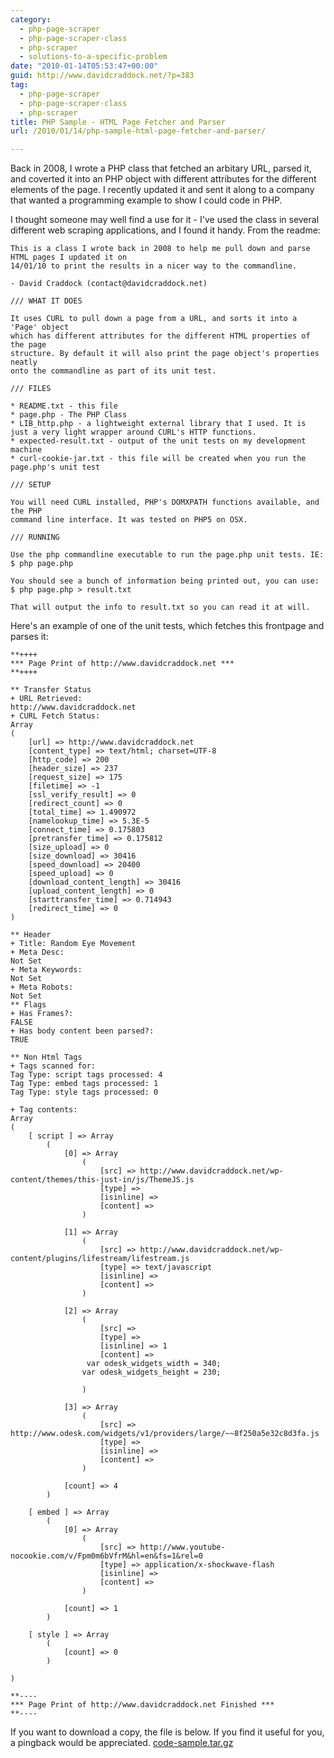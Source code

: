 ```yaml
---
category:
  - php-page-scraper
  - php-page-scraper-class
  - php-scraper
  - solutions-to-a-specific-problem
date: "2010-01-14T05:53:47+00:00"
guid: http://www.davidcraddock.net/?p=383
tag:
  - php-page-scraper
  - php-page-scraper-class
  - php-scraper
title: PHP Sample - HTML Page Fetcher and Parser
url: /2010/01/14/php-sample-html-page-fetcher-and-parser/

---
```

Back in 2008, I wrote a PHP class that fetched an arbitary URL, parsed it, and coverted it into an PHP object with different attributes for the different elements of the page. I recently updated it and sent it along to a company that wanted a programming example to show I could code in PHP.

I thought someone may well find a use for it - I've used the class in several different web scraping applications, and I found it handy. From the readme:

```
This is a class I wrote back in 2008 to help me pull down and parse HTML pages I updated it on
14/01/10 to print the results in a nicer way to the commandline.

- David Craddock (contact@davidcraddock.net)

/// WHAT IT DOES

It uses CURL to pull down a page from a URL, and sorts it into a 'Page' object
which has different attributes for the different HTML properties of the page
structure. By default it will also print the page object's properties neatly
onto the commandline as part of its unit test.

/// FILES

* README.txt - this file
* page.php - The PHP Class
* LIB_http.php - a lightweight external library that I used. It is just a very light wrapper around CURL's HTTP functions.
* expected-result.txt - output of the unit tests on my development machine
* curl-cookie-jar.txt - this file will be created when you run the page.php's unit test

/// SETUP

You will need CURL installed, PHP's DOMXPATH functions available, and the PHP
command line interface. It was tested on PHP5 on OSX.

/// RUNNING

Use the php commandline executable to run the page.php unit tests. IE:
$ php page.php

You should see a bunch of information being printed out, you can use:
$ php page.php > result.txt

That will output the info to result.txt so you can read it at will.

```

Here's an example of one of the unit tests, which fetches this frontpage and parses it:

```
**++++
*** Page Print of http://www.davidcraddock.net ***
**++++

** Transfer Status
+ URL Retrieved:
http://www.davidcraddock.net
+ CURL Fetch Status:
Array
(
    [url] => http://www.davidcraddock.net
    [content_type] => text/html; charset=UTF-8
    [http_code] => 200
    [header_size] => 237
    [request_size] => 175
    [filetime] => -1
    [ssl_verify_result] => 0
    [redirect_count] => 0
    [total_time] => 1.490972
    [namelookup_time] => 5.3E-5
    [connect_time] => 0.175803
    [pretransfer_time] => 0.175812
    [size_upload] => 0
    [size_download] => 30416
    [speed_download] => 20400
    [speed_upload] => 0
    [download_content_length] => 30416
    [upload_content_length] => 0
    [starttransfer_time] => 0.714943
    [redirect_time] => 0
)

** Header
+ Title: Random Eye Movement
+ Meta Desc:
Not Set
+ Meta Keywords:
Not Set
+ Meta Robots:
Not Set
** Flags
+ Has Frames?:
FALSE
+ Has body content been parsed?:
TRUE

** Non Html Tags
+ Tags scanned for:
Tag Type: script tags processed: 4
Tag Type: embed tags processed: 1
Tag Type: style tags processed: 0

+ Tag contents:
Array
(
    [ script ] => Array
        (
            [0] => Array
                (
                    [src] => http://www.davidcraddock.net/wp-content/themes/this-just-in/js/ThemeJS.js
                    [type] =>
                    [isinline] =>
                    [content] =>
                )

            [1] => Array
                (
                    [src] => http://www.davidcraddock.net/wp-content/plugins/lifestream/lifestream.js
                    [type] => text/javascript
                    [isinline] =>
                    [content] =>
                )

            [2] => Array
                (
                    [src] =>
                    [type] =>
                    [isinline] => 1
                    [content] =>
                 var odesk_widgets_width = 340;
                var odesk_widgets_height = 230;

                )

            [3] => Array
                (
                    [src] => http://www.odesk.com/widgets/v1/providers/large/~~8f250a5e32c8d3fa.js
                    [type] =>
                    [isinline] =>
                    [content] =>
                )

            [count] => 4
        )

    [ embed ] => Array
        (
            [0] => Array
                (
                    [src] => http://www.youtube-nocookie.com/v/Fpm0m6bVfrM&hl=en&fs=1&rel=0
                    [type] => application/x-shockwave-flash
                    [isinline] =>
                    [content] =>
                )

            [count] => 1
        )

    [ style ] => Array
        (
            [count] => 0
        )

)

**----
*** Page Print of http://www.davidcraddock.net Finished ***
**----

```

If you want to download a copy, the file is below. If you find it useful for you, a pingback would be appreciated.
[code-sample.tar.gz](http://www.davidcraddock.net/uploads/code-sample.tar.gz)
